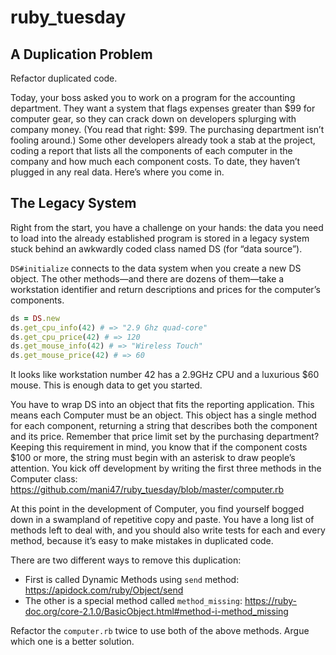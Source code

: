 # ruby_tuesday

## A Duplication Problem
Refactor duplicated code.

Today, your boss asked you to work on a program for the accounting department. They want a system that flags expenses greater than $99 for computer gear, so they can crack down on developers splurging with company money. (You read that right: $99. The purchasing department isn’t fooling around.)
Some other developers already took a stab at the project, coding a report that lists all the components of each computer in the company and how much each component costs. To date, they haven’t plugged in any real data. Here’s where you come in.

## The Legacy System

Right from the start, you have a challenge on your hands: the data you need to load into the already established program is stored in a legacy system stuck behind an awkwardly coded class named DS (for “data source”).

`DS#initialize` connects to the data system when you create a new DS object. The other methods—and there are dozens of them—take a workstation identifier and return descriptions and prices for the computer’s components.

```ruby
ds = DS.new
ds.get_cpu_info(42) # => "2.9 Ghz quad-core"
ds.get_cpu_price(42) # => 120
ds.get_mouse_info(42) # => "Wireless Touch"
ds.get_mouse_price(42) # => 60
```

It looks like workstation number 42 has a 2.9GHz CPU and a luxurious $60 mouse. This is enough data to get you started.

You have to wrap DS into an object that fits the reporting application. This means each Computer must be an object. This object has a single method for each component, returning a string that describes both the component and its price. Remember that price limit set by the purchasing department? Keeping this requirement in mind, you know that if the component costs $100 or more, the string must begin with an asterisk to draw people’s attention.
You kick off development by writing the first three methods in the Computer class: 
https://github.com/mani47/ruby_tuesday/blob/master/computer.rb

At this point in the development of Computer, you find yourself bogged down in a swampland of repetitive copy and paste. You have a long list of methods
left to deal with, and you should also write tests for each and every method, because it’s easy to make mistakes in duplicated code.

There are two different ways to remove this duplication:

* First is called Dynamic Methods using `send` method: https://apidock.com/ruby/Object/send 
* The other is a special method called `method_missing`: https://ruby-doc.org/core-2.1.0/BasicObject.html#method-i-method_missing

Refactor the `computer.rb` twice to use both of the above methods. Argue which one is a better solution.
